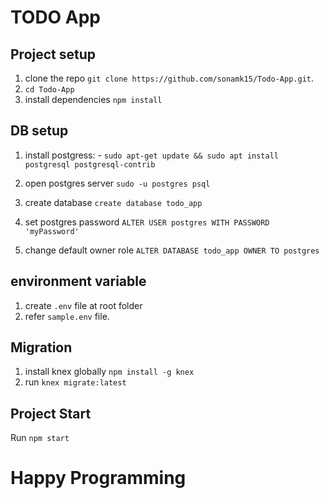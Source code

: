 # TODO App

## Project setup

1. clone the repo `git clone https://github.com/sonamk15/Todo-App.git`.
2. `cd Todo-App` 
3. install dependencies `npm install`

## DB setup

1. install postgress: -
  `sudo apt-get update && sudo apt install postgresql postgresql-contrib`

2. open postgres server `sudo -u postgres psql`
3. create database `create database todo_app`
4. set postgres password `ALTER USER postgres WITH PASSWORD 'myPassword'`
5. change default owner role `ALTER DATABASE todo_app OWNER TO postgres`

## environment variable
1. create `.env` file at root folder 
2. refer `sample.env` file.

## Migration

1. install knex globally `npm install -g knex`
2. run `knex migrate:latest`

## Project Start

Run `npm start`

# Happy Programming